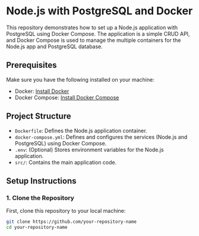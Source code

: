 # Node.js with PostgreSQL and Docker

This repository demonstrates how to set up a Node.js application with PostgreSQL using Docker Compose. The application is a simple CRUD API, and Docker Compose is used to manage the multiple containers for the Node.js app and PostgreSQL database.

## Prerequisites

Make sure you have the following installed on your machine:

- Docker: [Install Docker](https://docs.docker.com/get-docker/)
- Docker Compose: [Install Docker Compose](https://docs.docker.com/compose/install/)

## Project Structure

- `Dockerfile`: Defines the Node.js application container.
- `docker-compose.yml`: Defines and configures the services (Node.js and PostgreSQL) using Docker Compose.
- `.env`: (Optional) Stores environment variables for the Node.js application.
- `src/`: Contains the main application code.

## Setup Instructions

### 1. Clone the Repository

First, clone this repository to your local machine:

```bash
git clone https://github.com/your-repository-name
cd your-repository-name
